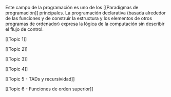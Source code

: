 Este campo de la programación es uno de los [[Paradigmas de programación]] principales. La programación declarativa (basada alrededor de las funciones y de construir la estructura y los elementos de otros programas de ordenador) expresa la lógica de la computación sin describir el flujo de control.

[[Topic 1]]

[[Topic 2]]

[[Topic 3]]

[[Topic 4]]

[[Topic 5 - TADs y recursividad]]

[[Topic 6 - Funciones de orden superior]]



